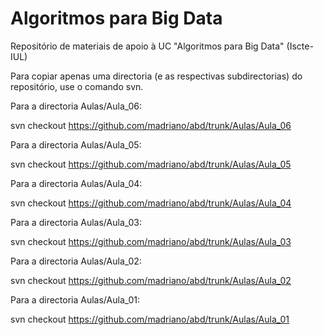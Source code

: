 # Algoritmos para Big Data

Repositório de materiais de apoio à UC "Algoritmos para Big Data" (Iscte-IUL)

Para copiar apenas uma directoria (e as respectivas subdirectorias) do repositório, use o comando svn.

Para a directoria Aulas/Aula_06:

svn checkout https://github.com/madriano/abd/trunk/Aulas/Aula_06

Para a directoria Aulas/Aula_05:

svn checkout https://github.com/madriano/abd/trunk/Aulas/Aula_05

Para a directoria Aulas/Aula_04:

svn checkout https://github.com/madriano/abd/trunk/Aulas/Aula_04

Para a directoria Aulas/Aula_03:

svn checkout https://github.com/madriano/abd/trunk/Aulas/Aula_03

Para a directoria Aulas/Aula_02:

svn checkout https://github.com/madriano/abd/trunk/Aulas/Aula_02

Para a directoria Aulas/Aula_01:

svn checkout https://github.com/madriano/abd/trunk/Aulas/Aula_01
